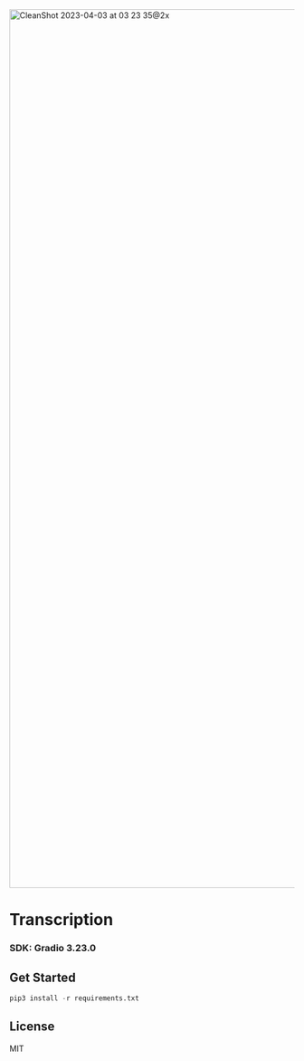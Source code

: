 <img width="1550" alt="CleanShot 2023-04-03 at 03 23 35@2x" src="https://user-images.githubusercontent.com/54872601/229374456-ab0fb63e-cf69-4ca8-9ccc-1da558513163.png">

# Transcription
### SDK: Gradio 3.23.0

## Get Started
```python
pip3 install -r requirements.txt
```

## License
MIT
